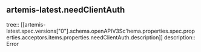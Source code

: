 ## artemis-latest.needClientAuth

tree:: [[artemis-latest.spec.versions["0"].schema.openAPIV3Sc'hema.properties.spec.properties.acceptors.items.properties.needClientAuth.description]]
description:: Error 


